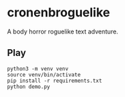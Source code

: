 # cronenbroguelike
A body horror roguelike text adventure.

## Play

```
python3 -m venv venv
source venv/bin/activate
pip install -r requirements.txt
python demo.py
```

